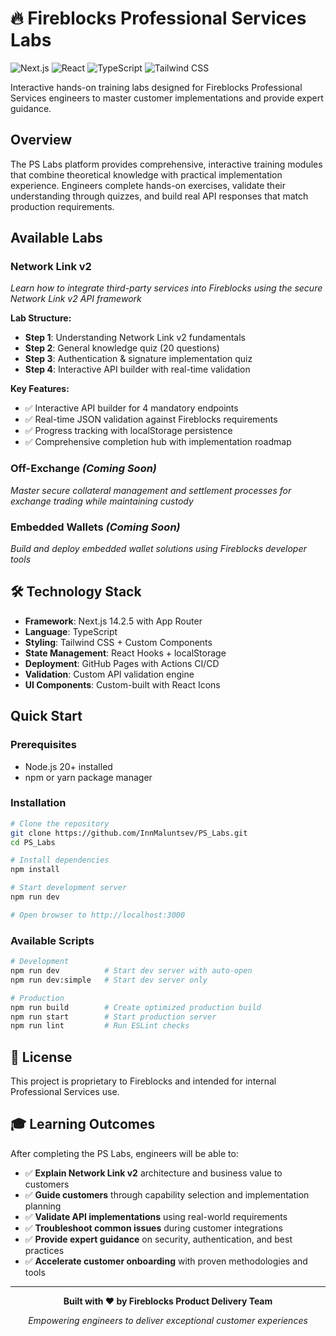 # 🔥 Fireblocks Professional Services Labs

![Next.js](https://img.shields.io/badge/Next.js-14.2.5-black?style=for-the-badge&logo=next.js)
![React](https://img.shields.io/badge/React-18-blue?style=for-the-badge&logo=react)
![TypeScript](https://img.shields.io/badge/TypeScript-5-blue?style=for-the-badge&logo=typescript)
![Tailwind CSS](https://img.shields.io/badge/Tailwind_CSS-3.4-06B6D4?style=for-the-badge&logo=tailwind-css)

Interactive hands-on training labs designed for Fireblocks Professional Services engineers to master customer implementations and provide expert guidance.

##  **Overview**

The PS Labs platform provides comprehensive, interactive training modules that combine theoretical knowledge with practical implementation experience. Engineers complete hands-on exercises, validate their understanding through quizzes, and build real API responses that match production requirements.

##  **Available Labs**

###  **Network Link v2** 
*Learn how to integrate third-party services into Fireblocks using the secure Network Link v2 API framework*

**Lab Structure:**
- **Step 1**: Understanding Network Link v2 fundamentals
- **Step 2**: General knowledge quiz (20 questions)
- **Step 3**: Authentication & signature implementation quiz
- **Step 4**: Interactive API builder with real-time validation

**Key Features:**
- ✅ Interactive API builder for 4 mandatory endpoints
- ✅ Real-time JSON validation against Fireblocks requirements
- ✅ Progress tracking with localStorage persistence
- ✅ Comprehensive completion hub with implementation roadmap

###  **Off-Exchange** *(Coming Soon)*
*Master secure collateral management and settlement processes for exchange trading while maintaining custody*

###  **Embedded Wallets** *(Coming Soon)*
*Build and deploy embedded wallet solutions using Fireblocks developer tools*


## 🛠️ **Technology Stack**

- **Framework**: Next.js 14.2.5 with App Router
- **Language**: TypeScript
- **Styling**: Tailwind CSS + Custom Components
- **State Management**: React Hooks + localStorage
- **Deployment**: GitHub Pages with Actions CI/CD
- **Validation**: Custom API validation engine
- **UI Components**: Custom-built with React Icons

##  **Quick Start**

### **Prerequisites**
- Node.js 20+ installed
- npm or yarn package manager

### **Installation**

```bash
# Clone the repository
git clone https://github.com/InnMaluntsev/PS_Labs.git
cd PS_Labs

# Install dependencies
npm install

# Start development server
npm run dev

# Open browser to http://localhost:3000
```

### **Available Scripts**

```bash
# Development
npm run dev          # Start dev server with auto-open
npm run dev:simple   # Start dev server only

# Production
npm run build        # Create optimized production build
npm run start        # Start production server
npm run lint         # Run ESLint checks
```

## 📄 **License**

This project is proprietary to Fireblocks and intended for internal Professional Services use.


## 🎓 **Learning Outcomes**

After completing the PS Labs, engineers will be able to:

- ✅ **Explain Network Link v2** architecture and business value to customers
- ✅ **Guide customers** through capability selection and implementation planning  
- ✅ **Validate API implementations** using real-world requirements
- ✅ **Troubleshoot common issues** during customer integrations
- ✅ **Provide expert guidance** on security, authentication, and best practices
- ✅ **Accelerate customer onboarding** with proven methodologies and tools

---

<div align="center">

**Built with ❤️ by Fireblocks Product Delivery Team**

*Empowering engineers to deliver exceptional customer experiences*

</div>